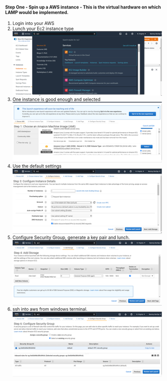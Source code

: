 ####  Step One - Spin up a AWS instance - This is the virtual hardware on which LAMP would be implemented.
1. Login into your AWS 
2. Lunch your Ec2 instance type
![EC2 instance](./images/1.png)
3. One instance is good enough and selected
![EC2 instance](./images/2.png)
4. Use the default settings
![EC2 instance](./images/3.png)
5. Configure Security Group, generate a key pair and lunch.
![EC2 instance](./images/4.png)
6. ssh into aws from windows terminal.
![EC2 instance](./images/5.png)

